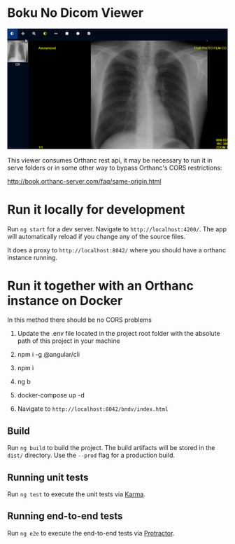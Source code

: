 # Boku No Dicom Viewer

![Viewer demo](https://raw.githubusercontent.com/Hggo/boku-no-dicom-viewer/master/demo.gif)

This viewer consumes Orthanc rest api, it may be necessary to run it in serve folders or in some other way to bypass Orthanc's CORS restrictions:

http://book.orthanc-server.com/faq/same-origin.html

# Run it locally for development

Run `ng start` for a dev server. Navigate to `http://localhost:4200/`. The app will automatically reload if you change any of the source files.

It does a proxy to `http://localhost:8042/` where you should have a orthanc instance running.

# Run it together with an Orthanc instance on Docker

 In this method there should be no CORS problems

 1. Update the .env file located in the project root folder with the absolute path of this project in your machine
 
 2. npm i -g  @angular/cli 
 
 3. npm i
 
 4. ng b
 
 5. docker-compose up -d
 
 6. Navigate to `http://localhost:8042/bndv/index.html`

## Build

Run `ng build` to build the project. The build artifacts will be stored in the `dist/` directory. Use the `--prod` flag for a production build.

## Running unit tests

Run `ng test` to execute the unit tests via [Karma](https://karma-runner.github.io).

## Running end-to-end tests

Run `ng e2e` to execute the end-to-end tests via [Protractor](http://www.protractortest.org/).
